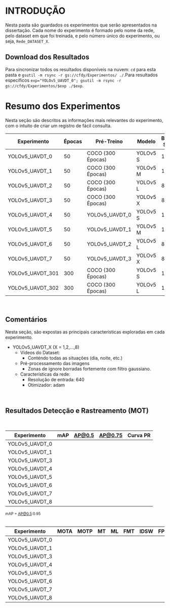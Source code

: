 # INTRODUÇÃO

Nesta pasta são guardados os experimentos que serão apresentados na dissertação.
Cada nome do experimento é formado pelo nome da rede, pelo dataset em que foi treinada, e pelo número único do experimento, ou seja, `Rede_DATASET_X`.

## Download dos Resultados

Para sincronizar todos os resultados disponíveis na nuvem: `cd` para esta pasta e `gsutil -m rsync -r gs://cfdy/Experimentos/ ./`.Para resultados específicos `exp="YOLOv5_UAVDT_0"; gsutil -m rsync -r gs://cfdy/Experimentos/$exp ./$exp`.

# Resumo dos Experimentos
Nesta seção são descritos as informações mais relevantes do experimento, com o intuito de criar um registro de fácil consulta.

| Experimento      | Épocas | Pré-Treino       | Modelo   | Batch Size | Hyperparams|
|------------------|--------|------------------|----------|------------|------------|
| YOLOv5_UAVDT_0   | 50     | COCO (300 Épocas)| YOLOv5 S | 16         | Scratch    |
| YOLOv5_UAVDT_1   | 50     | COCO (300 Épocas)| YOLOv5 M | 16         | Scratch    |
| YOLOv5_UAVDT_2   | 50     | COCO (300 Épocas)| YOLOv5 L | 8          | Scratch    |
| YOLOv5_UAVDT_3   | 50     | COCO (300 Épocas)| YOLOv5 X | 8          | Scratch    |
| YOLOv5_UAVDT_4   | 50     | YOLOv5_UAVDT_0   | YOLOv5 S | 16         | Finetune   |
| YOLOv5_UAVDT_5   | 50     | YOLOv5_UAVDT_1   | YOLOv5 M | 16         | Finetune   |
| YOLOv5_UAVDT_6   | 50     | YOLOv5_UAVDT_2   | YOLOv5 L | 8          | Finetune   |
| YOLOv5_UAVDT_7   | 50     | YOLOv5_UAVDT_3   | YOLOv5 X | 8          | Finetune   |
| YOLOv5_UAVDT_301 | 300    | COCO (300 Épocas)| YOLOv5 S | 16         | Finetune   |
| YOLOv5_UAVDT_302 | 300    | COCO (300 Épocas)| YOLOv5 L | 16         | Finetune   |
<br>

## Comentários
Nesta seção, são expostas as principais características exploradas em cada experimento.

- YOLOv5_UAVDT_X  (X = 1,2,...,8)
  - Vídeos do Dataset:
    - Conténdo todas as situações (dia, noite, etc.)
  - Pré-processamento das imagens
    - Zonas de ignore borradas fortemente com filtro gaussiano.
  - Características da rede:
    - Resolução de entrada: 640
    - Otimizador: adam

<br>

## Resultados Detecção e Rastreamento (MOT)
<br>

| Experimento    | mAP    | AP@0.5 | AP@0.75 | Curva PR |
|----------------|--------|--------|---------|----------|
| YOLOv5_UAVDT_0 |        |        |         |          |
| YOLOv5_UAVDT_1 |        |        |         |          |
| YOLOv5_UAVDT_3 |        |        |         |          |
| YOLOv5_UAVDT_4 |        |        |         |          |
| YOLOv5_UAVDT_5 |        |        |         |          |
| YOLOv5_UAVDT_6 |        |        |         |          |
| YOLOv5_UAVDT_7 |        |        |         |          |
| YOLOv5_UAVDT_8 |        |        |         |          |

<sub>mAP = AP@0.5:0.95</sub>
<br>
<br>


| Experimento    | MOTA   | MOTP   | MT      |ML       |FMT      |IDSW     | FP      |TP       |
|----------------|--------|--------|---------|---------|---------|---------|---------|---------|
| YOLOv5_UAVDT_0 |        |        |         |         |         |         |         |         |
| YOLOv5_UAVDT_1 |        |        |         |         |         |         |         |         |
| YOLOv5_UAVDT_3 |        |        |         |         |         |         |         |         |
| YOLOv5_UAVDT_4 |        |        |         |         |         |         |         |         |
| YOLOv5_UAVDT_5 |        |        |         |         |         |         |         |         |
| YOLOv5_UAVDT_6 |        |        |         |         |         |         |         |         |
| YOLOv5_UAVDT_7 |        |        |         |         |         |         |         |         |
| YOLOv5_UAVDT_8 |        |        |         |         |         |         |         |         |

